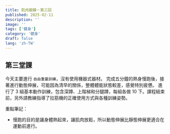 ```yaml
---
title: 肌肉鍛鍊－第三回
published: 2025-02-11
description: ''
image: ''
tags: ['健身']
category: '健身'
draft: false
lang: 'zh-TW'
---
```


## 第三堂課

今天主要進行 `自由重量訓練`，沒有使用機器式器材。
完成五分鐘的熱身慢跑後，接著進行動態伸展，可能因為清早的關係，整體體能狀態較差，感覺特別疲憊。
進行了 3 組基本動作訓練，包含深蹲、上階梯和分腿蹲，每組各做 10 下。課程結束前，另外請教練指導了拉筋機的正確使用方式與各種訓練姿勢。

重點筆記：
- 慢跑的目的是讓身體熱起來，讓肌肉放鬆，所以動態伸展比靜態伸展更適合在運動前進行。

